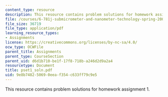 ```yaml
---
content_type: resource
description: This resource contains problem solutions for homework assignment 1.
file: /courses/6-781j-submicrometer-and-nanometer-technology-spring-2006/9e8b748250690eeaf354c633ff79c9e5_pset1_soln.pdf
file_size: 36719
file_type: application/pdf
learning_resource_types:
- Assignments
license: https://creativecommons.org/licenses/by-nc-sa/4.0/
ocw_type: OCWFile
parent_title: Assignments
parent_type: CourseSection
parent_uid: d6d1b710-be1f-17f8-718b-a246d2d9a2a4
resourcetype: Document
title: pset1_soln.pdf
uid: 9e8b7482-5069-0eea-f354-c633ff79c9e5
---
```

This resource contains problem solutions for homework assignment 1.